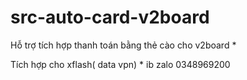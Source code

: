 # src-auto-card-v2board

Hỗ trợ tích hợp thanh toán bằng thẻ cào cho v2board 
*

Tích hợp cho xflash( data vpn)
*
ib zalo 0348969200
